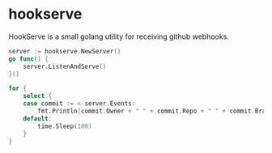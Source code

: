 hookserve
=========

HookServe is a small golang utility for receiving github webhooks. 

```go
server := hookserve.NewServer()
go func() {
	server.ListenAndServe()
}()

for {
	select {
	case commit := <-server.Events:
		fmt.Println(commit.Owner + " " + commit.Repo + " " + commit.Branch + " " + commit.Commit)
	default:
		time.Sleep(100)
	}
}
```
